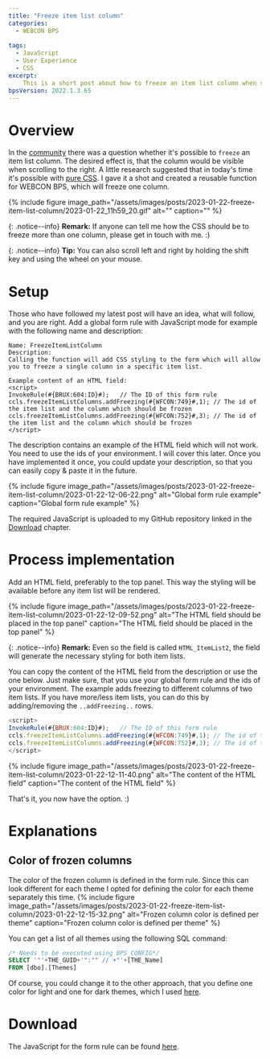 ```yaml
---
title: "Freeze item list column"
categories:
  - WEBCON BPS
  
tags:
  - JavaScript
  - User Experience
  - CSS
excerpt:
    This is a short post about how to freeze an item list column when scrolling right.
bpsVersion: 2022.1.3.65
---
```


# Overview  
In the [community](https://community.webcon.com/forum/thread/2603) there was a question whether it's possible to `freeze` an item list column. The desired effect is, that the column would be visible when scrolling to the right.  A little research suggested that in today's time it's possible with [pure CSS](https://stackoverflow.com/questions/45071085/freeze-first-row-and-first-column-of-table/65581857#65581857). I gave it a shot and created a reusable function for WEBCON BPS, which will freeze one column.



{% include figure image_path="/assets/images/posts/2023-01-22-freeze-item-list-column/2023-01-22_11h59_20.gif" alt="" caption="" %}

{: .notice--info}
**Remark:** If anyone can tell me how the CSS should be to freeze more than one column, please get in touch with me. :)

{: .notice--info}
**Tip:** You can also scroll left and right by holding the shift key and using the wheel on your mouse. 


# Setup 
Those who have followed my latest post will have an idea, what will follow, and you are right. Add a global form rule with JavaScript mode for example with the following name and description:
```
Name: FreezeItemListColumn 
Description:
Calling the function will add CSS styling to the form which will allow you to freeze a single column in a specific item list.

Example content of an HTML field:
<script>
InvokeRule(#{BRUX:604:ID}#);   // The ID of this form rule
ccls.freezeItemListColumns.addFreezing(#{WFCON:749}#,1); // The id of the item list and the column which should be frozen
ccls.freezeItemListColumns.addFreezing(#{WFCON:752}#,3); // The id of the item list and the column which should be frozen
</script>
``` 

The description contains an example of the HTML field which will not work. You need to use the ids of your environment. I will cover this later. Once you have implemented it once, you could update your description, so that you can easily copy & paste it in the future.

{% include figure image_path="/assets/images/posts/2023-01-22-freeze-item-list-column/2023-01-22-12-06-22.png" alt="Global form rule example" caption="Global form rule example" %}

The required JavaScript is uploaded to my GitHub repository linked in the [Download](/posts/2023/path-button-styling-revisited#download) chapter.

# Process implementation
Add an HTML field, preferably to the top panel. This way the styling will be available before any item list will be rendered.

{% include figure image_path="/assets/images/posts/2023-01-22-freeze-item-list-column/2023-01-22-12-09-52.png" alt="The HTML  field should be placed in the top panel" caption="The HTML  field should be placed in the top panel" %}

{: .notice--info}
**Remark:** Even so the field is called `HTML_ItemList2`, the field will generate the necessary styling for both item lists. 

You can copy the content of the HTML field from the description or use the one below. Just make sure, that you use your global form rule and the ids of your environment. The example adds freezing to different columns of two item lists. If you have more/less item lists, you can do this by adding/removing the `..addFreezing..` rows.

```JavaScript
<script>
InvokeRule(#{BRUX:604:ID}#);   // The ID of this form rule
ccls.freezeItemListColumns.addFreezing(#{WFCON:749}#,1); // The id of the item list and the column which should be frozen
ccls.freezeItemListColumns.addFreezing(#{WFCON:752}#,3); // The id of the item list and the column which should be frozen
</script>
```
{% include figure image_path="/assets/images/posts/2023-01-22-freeze-item-list-column/2023-01-22-12-11-40.png" alt="The content of the HTML field" caption="The content of the HTML field" %}


That's it, you now have the option. :)

# Explanations
## Color of frozen columns
The color of the frozen column is defined in the form rule. Since this can look different for each theme I opted for defining the color for each theme separately this time.
{% include figure image_path="/assets/images/posts/2023-01-22-freeze-item-list-column/2023-01-22-12-15-32.png" alt="Frozen column color is defined per theme" caption="Frozen column color is defined per theme" %}

You can get a list of all themes using the following SQL command:
```SQL
/* Needs to be executed using BPS_CONFIG*/
SELECT '"'+THE_GUID+'":"" // +"'+[THE_Name]
FROM [dbo].[Themes]
```

Of course, you could change it to the other approach, that you define one color for light and one for dark themes, which I used [here](https://daniels-notes.de/posts/2023/path-button-styling-revisited#switching-between-lightdark-theme-doesnt-work).

# Download
The JavaScript for the form rule can be found [here](https://github.com/Daniel-Krueger/webcon_snippets/tree/main/freezeItemListColumn).


